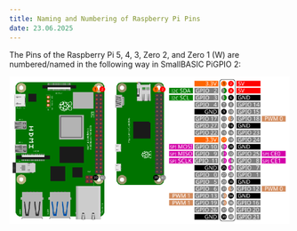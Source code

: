 ```yaml
---
title: Naming and Numbering of Raspberry Pi Pins
date: 23.06.2025
---
```


The Pins of the Raspberry Pi 5, 4, 3, Zero 2, and Zero 1 (W)
are numbered/named in the following way in SmallBASIC PiGPIO 2:

![GPIO pins of the Raspberry Pi](./images/RaspberryPiGPIO.png)
